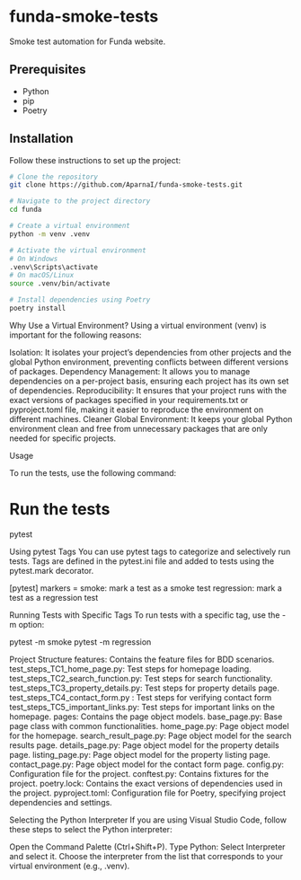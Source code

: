 # funda-smoke-tests

Smoke test automation for Funda website.

## Prerequisites

- Python
- pip
- Poetry

## Installation

Follow these instructions to set up the project:

```bash
# Clone the repository
git clone https://github.com/AparnaI/funda-smoke-tests.git

# Navigate to the project directory
cd funda

# Create a virtual environment
python -m venv .venv

# Activate the virtual environment
# On Windows
.venv\Scripts\activate
# On macOS/Linux
source .venv/bin/activate

# Install dependencies using Poetry
poetry install
```

Why Use a Virtual Environment?
Using a virtual environment (venv) is important for the following reasons:

Isolation: It isolates your project’s dependencies from other projects and the global Python environment, preventing conflicts between different versions of packages.
Dependency Management: It allows you to manage dependencies on a per-project basis, ensuring each project has its own set of dependencies.
Reproducibility: It ensures that your project runs with the exact versions of packages specified in your requirements.txt or pyproject.toml file, making it easier to reproduce the environment on different machines.
Cleaner Global Environment: It keeps your global Python environment clean and free from unnecessary packages that are only needed for specific projects.



Usage

To run the tests, use the following command:
# Run the tests
pytest

Using pytest Tags
You can use pytest tags to categorize and selectively run tests. Tags are defined in the pytest.ini file and added to tests using the pytest.mark decorator.

[pytest]
markers =
    smoke: mark a test as a smoke test
    regression: mark a test as a regression test

Running Tests with Specific Tags
To run tests with a specific tag, use the -m option:

pytest -m smoke
pytest -m regression


Project Structure
features: Contains the feature files for BDD scenarios.
    test_steps_TC1_home_page.py: Test steps for homepage loading.
    test_steps_TC2_search_function.py: Test steps for search functionality.
    test_steps_TC3_property_details.py: Test steps for property details page.
    test_steps_TC4_contact_form.py : Test steps for verifying contact form 
    test_steps_TC5_important_links.py: Test steps for important links on the homepage.
pages: Contains the page object models.
    base_page.py: Base page class with common functionalities.
    home_page.py: Page object model for the homepage.
    search_result_page.py: Page object model for the search results page.
    details_page.py: Page object model for the property details page.
    listing_page.py: Page object model for the property listing page.
    contact_page.py: Page object model for the contact form page.
config.py: Configuration file for the project.
conftest.py: Contains fixtures for the project.
poetry.lock: Contains the exact versions of dependencies used in the project.
pyproject.toml: Configuration file for Poetry, specifying project dependencies and settings.


Selecting the Python Interpreter
If you are using Visual Studio Code, follow these steps to select the Python interpreter:

Open the Command Palette (Ctrl+Shift+P).
Type Python: Select Interpreter and select it.
Choose the interpreter from the list that corresponds to your virtual environment (e.g., .venv).